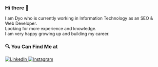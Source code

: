 ### Hi there 👋
I am Dyo who is currently working in Information Technology as an SEO & Web Developer. <br>
Looking for more experience and knowledge.<br> 
I am very happy growing up and building my career.<br>

### 🔍 You Can Find Me at 
<p> 
  <a href="https://www.linkedin.com/in/dyorizqal/" target="_blank">
    <img alt="LinkedIn" src="https://img.shields.io/badge/linkedin-%230077B5.svg?&style=for-the-badge&logo=linkedin&logoColor=white" />
  </a> 
  <a href="https://instagram.com/dyorizqal" target="_blank">
    <img alt="Instagram" src="https://img.shields.io/badge/instagram-%23E4405F.svg?&style=for-the-badge&logo=instagram&logoColor=white" />
  </a> 
</p>
